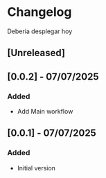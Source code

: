 # Changelog
Deberia desplegar hoy

## [Unreleased]


## [0.0.2] - 07/07/2025
### Added
- Add Main workflow

## [0.0.1] - 07/07/2025
### Added
- Initial version
